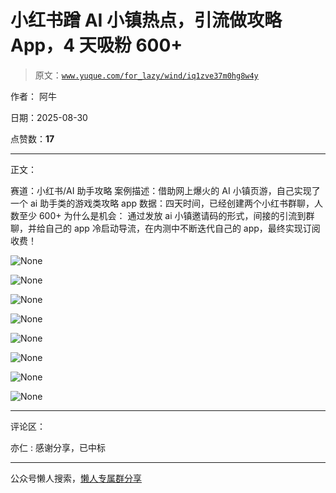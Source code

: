 # 小红书蹭 AI 小镇热点，引流做攻略 App，4 天吸粉 600+

> 原文：[`www.yuque.com/for_lazy/wind/iq1zve37m0hg8w4y`](https://www.yuque.com/for_lazy/wind/iq1zve37m0hg8w4y)

作者： 阿牛

日期：2025-08-30

点赞数：**17**

* * *

正文：

赛道：小红书/AI 助手攻略 案例描述：借助网上爆火的 AI 小镇页游，自己实现了一个 ai 助手类的游戏类攻略 app
数据：四天时间，已经创建两个小红书群聊，人数至少 600+ 为什么是机会：
通过发放 ai 小镇邀请码的形式，间接的引流到群聊，并给自己的 app 冷启动导流，在内测中不断迭代自己的 app，最终实现订阅收费！

![](img/cb894a0141e7e8ebfda1a5cba293330d.png "None")

![](img/bab36e2150c9bb94df784b8360b3c750.png "None")

![](img/401a915a8a21d6354f67518708da10ac.png "None")

![](img/eb9a658ae5c47423722e9c422c38a361.png "None")

![](img/5f53f6f4c779ee513c51a73864722d88.png "None")

![](img/d6bdaac15d7067713b8d450b3e0d50dc.png "None")

![](img/35574426f0289f97b73a3028618266cd.png "None")

![](img/fa8b8ac181c7e15d51011e18a072d654.png "None")

* * *

评论区：

亦仁 : 感谢分享，已中标

* * *

公众号懒人搜索，[懒人专属群分享](https://lazybook.fun/#/blog/group)
